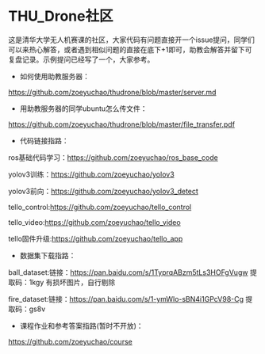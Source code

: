# THU_Drone社区
这是清华大学无人机赛课的社区，大家代码有问题直接开一个issue提问，同学们可以来热心解答，或者遇到相似问题的直接在底下+1即可，助教会解答并留下可复盘记录。示例提问已经写了一个，大家参考。

- 如何使用助教服务器：

https://github.com/zoeyuchao/thudrone/blob/master/server.md


- 用助教服务器的同学ubuntu怎么传文件：

https://github.com/zoeyuchao/thudrone/blob/master/file_transfer.pdf


- 代码链接指路：

ros基础代码学习：https://github.com/zoeyuchao/ros_base_code

yolov3训练：https://github.com/zoeyuchao/yolov3

yolov3前向：https://github.com/zoeyuchao/yolov3_detect

tello_control:https://github.com/zoeyuchao/tello_control

tello_video:https://github.com/zoeyuchao/tello_video

tello固件升级:https://github.com/zoeyuchao/tello_app


- 数据集下载指路：

ball_dataset:链接：https://pan.baidu.com/s/1TyprqABzm5tLs3HOFgVugw  提取码：1kgy 有损坏图片，自行剔除

fire_dataset:链接：https://pan.baidu.com/s/1-ymWlo-sBN4i1GPcV98-Cg  提取码：gs8v 


- 课程作业和参考答案指路(暂时不开放)：

https://github.com/zoeyuchao/course


